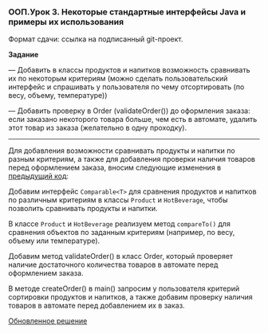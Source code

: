 ### ООП.Урок 3. Некоторые стандартные интерфейсы Java и примеры их использования

Формат сдачи: ссылка на подписанный git-проект.

**Задание**

— Добавить в классы продуктов и напитков возможность сравнивать их по некоторым критериям 
(можно сделать пользовательский интерфейс и спрашивать у пользователя по чему отсортировать 
(по весу, объему, температуре))

— Добавить проверку в Order (validateOrder()) до оформления заказа: если заказано некоторого товара больше, 
чем есть в автомате, удалить этот товар из заказа (желательно в одну проходку).

***********
Для добавления возможности сравнивать продукты и напитки по разным критериям, а также для добавления проверки наличия товаров 
перед оформлением заказа, вносим следующие изменения в [предыдущий код](create_order.java): 

Добавим интерфейс `Comparable<T>` для сравнения продуктов и напитков по различным критериям в классы `Product` и `HotBeverage`, чтобы позволить сравнивать продукты и напитки.

В классе `Product` и `HotBeverage` реализуем метод `compareTo()` для сравнения объектов по заданным критериям (например, по весу, объему или температуре).

Добавим метод validateOrder() в класс Order, который проверяет наличие достаточного количества товаров в автомате перед оформлением заказа.

В методе createOrder() в main() запросим у пользователя критерий сортировки продуктов и напитков, 
а также добавим проверку наличия товаров в автомате перед добавлением их в заказ.

[Обновленное решение](Program.java)



